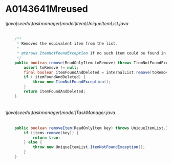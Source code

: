 # A0143641Mreused
###### \java\seedu\taskmanager\model\item\UniqueItemList.java
``` java
    /**
     * Removes the equivalent item from the list.
     *
     * @throws ItemNotFoundException if no such item could be found in the list.
     */
    public boolean remove(ReadOnlyItem toRemove) throws ItemNotFoundException {
        assert toRemove != null;
        final boolean itemFoundAndDeleted = internalList.remove(toRemove);
        if (!itemFoundAndDeleted) {
            throw new ItemNotFoundException();
        }
        return itemFoundAndDeleted;
    }
    
```
###### \java\seedu\taskmanager\model\TaskManager.java
``` java
    public boolean removeItem(ReadOnlyItem key) throws UniqueItemList.ItemNotFoundException {
        if (items.remove(key)) {
            return true;
        } else {
            throw new UniqueItemList.ItemNotFoundException();
        }
    }

```

